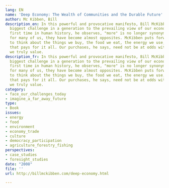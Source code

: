 ```yaml
---
lang: EN
name: 'Deep Economy: The Wealth of Communities and the Durable Future'
author: Mc Kibben, Bill
description_en: In this powerful and provocative manifesto, Bill McKibben offers the
  biggest challenge in a generation to the prevailing view of our economy. For the
  first time in human history, he observes, "more" is no longer synonymous with "better"—indeed,
  for many of us, they have become almost opposites. McKibben puts forward a new way
  to think about the things we buy, the food we eat, the energy we use, and the money
  that pays for it all. Our purchases, he says, need not be at odds with the things
  we truly value.
description_fr: In this powerful and provocative manifesto, Bill McKibben offers the
  biggest challenge in a generation to the prevailing view of our economy. For the
  first time in human history, he observes, "more" is no longer synonymous with "better"—indeed,
  for many of us, they have become almost opposites. McKibben puts forward a new way
  to think about the things we buy, the food we eat, the energy we use, and the money
  that pays for it all. Our purchases, he says, need not be at odds with the things
  we truly value.
category:
- face_our_challenges_today
- imagine_a_far_away_future
type:
- Book
issues:
- energy
- food
- environment
- economy_trade
- culture
- democracy_participation
- agriculture_forestry_fishing
perspectives:
- case_studies
- foresight_studies
date: "2008"
file: ''
url: http://billmckibben.com/deep-economy.html

---
```

